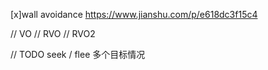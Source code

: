 
[x]wall avoidance
https://www.jianshu.com/p/e618dc3f15c4

// VO
// RVO
// RVO2

// TODO
seek / flee 多个目标情况